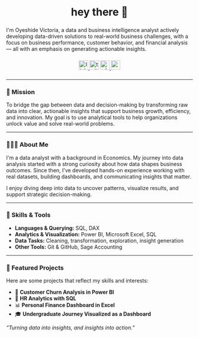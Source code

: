 <h1 align="center">hey there 👋</h1>

###

<p align="left">I'm Oyeshide Victoria, a data and business intelligence analyst actively developing data-driven solutions to real-world business challenges, with a focus on business performance, customer behavior, and financial analysis — all with an emphasis on generating actionable insights.</p>

###

<div align="center">
  <a href="linkedin.com/in/oyevic" target="_blank">
    <img src="https://img.shields.io/static/v1?message=LinkedIn&logo=linkedin&label=&color=0077B5&logoColor=white&labelColor=&style=for-the-badge" height="25" alt="linkedin logo"  />
  </a>
  <img src="https://img.shields.io/static/v1?message=Twitter&logo=twitter&label=&color=1DA1F2&logoColor=white&labelColor=&style=for-the-badge" height="25" alt="twitter logo"  />
  <a href="https://wa.link/a4ph2f" target="_blank">
    <img src="https://img.shields.io/static/v1?message=Whatsapp&logo=whatsapp&label=&color=25D366&logoColor=white&labelColor=&style=for-the-badge" height="25" alt="whatsapp logo"  />
  </a>
  <a href="https://oyeshidevictoria@gmail.com/" target="_blank">
    <img src="https://img.shields.io/static/v1?message=Gmail&logo=gmail&label=&color=D14836&logoColor=white&labelColor=&style=for-the-badge" height="25" alt="gmail logo"  />
  </a>
</div>

###

---

### 🎯 Mission

To bridge the gap between data and decision-making by transforming raw data into clear, actionable insights that support business growth, efficiency, and innovation. My goal is to use analytical tools to help organizations unlock value and solve real-world problems.

---

### 👩🏽‍💻 About Me

I'm a data analyst with a background in Economics. My journey into data analysis started with a strong curiosity about how data shapes business outcomes. Since then, I’ve developed hands-on experience working with real datasets, building dashboards, and communicating insights that matter.

I enjoy diving deep into data to uncover patterns, visualize results, and support strategic decision-making.

---

### 🧰 Skills & Tools

- **Languages & Querying:** SQL, DAX
- **Analytics & Visualization:** Power BI, Microsoft Excel, SQL
- **Data Tasks:** Cleaning, transformation, exploration, insight generation  
- **Other Tools:** Git & GitHub, Sage Accounting 

---

### 📁 Featured Projects

Here are some projects that reflect my skills and interests:

- 🛒 **Customer Churn Analysis in Power BI**  
- 💼 **HR Analytics with SQL**  
- 📊 **Personal Finance Dashboard in Excel**  
- 🎓 **Undergraduate Journey Visualized as a Dashboard**  


*“Turning data into insights, and insights into action.”*
